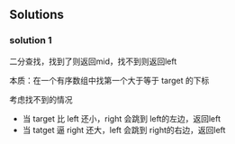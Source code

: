 ## Solutions
### solution 1
二分查找，找到了则返回mid，找不到则返回left

本质：在一个有序数组中找第一个大于等于 target 的下标

考虑找不到的情况
- 当 target 比 left 还小，right 会跳到 left的左边，返回left
- 当 tatget 逼 right 还大，left 会跳到 right的右边，返回left
